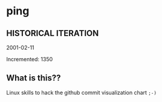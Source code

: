 # ping

## HISTORICAL ITERATION
2001-02-11

Incremented: 1350

## What is this?? 
Linux skills to hack the github commit visualization chart `;-)`
